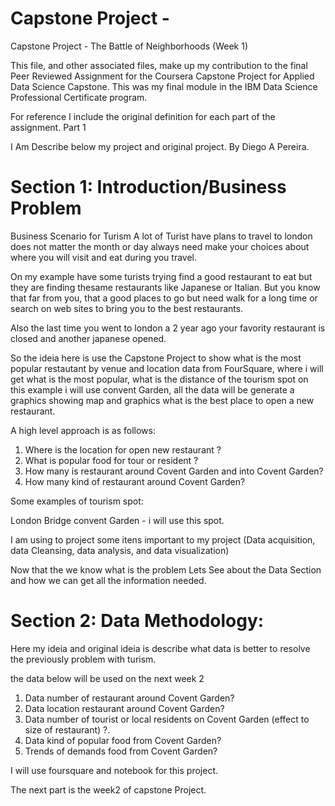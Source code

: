 # Capstone Project - 

Capstone Project - The Battle of Neighborhoods (Week 1)

This file, and other associated files, make up my contribution to the final Peer Reviewed Assignment for the Coursera Capstone Project for Applied Data Science Capstone. This was my final module in the IBM Data Science Professional Certificate program.

For reference I include the original definition for each part of the assignment.
Part 1

I Am Describe below my project and original project.
By Diego A Pereira.


# Section 1: Introduction/Business Problem


Business Scenario for Turism
A lot of Turist have plans to travel to london does not matter the month or day always need make your choices about where you will visit and eat during you travel.

On my example have some turists trying find a good restaurant to eat but they are finding thesame restaurants like Japanese or Italian.
But you know that far from you, that a good places to go but need walk for a long time or  search on web sites to bring you to the best restaurants.

Also the last time you went to london a 2 year ago your favority restaurant is closed and another japanese opened.
  
So the ideia here is use the Capstone Project to show what is the most popular restautant by venue and location data from FourSquare,  where i will get what is the most popular, what is the distance of the tourism spot on this example i will use convent Garden, all the data will be generate a graphics showing map and graphics what is the best place to open a new restaurant.
    
A high level approach is as follows:

1. Where is the location for open new restaurant ? 
2. What is popular food for tour or resident ?
3. How many is restaurant around Covent Garden and into Covent Garden?
4. How many kind of restaurant around Covent Garden?

Some examples of tourism spot:

   London Bridge
   convent Garden - i will use this spot.

I am using to project some itens important to my project (Data acquisition, data Cleansing, data analysis, and data visualization)

Now that the we know what is the problem Lets See about the Data Section and how we can get all the information needed.

# Section 2: Data Methodology:
Here my ideia and original ideia is describe what data is better to resolve the previously problem with turism.

the data below will be used on the next week 2 
1. Data number of restaurant around Covent Garden?
2. Data location restaurant around Covent Garden?
3. Data number of tourist or local residents on Covent Garden (effect to size of restaurant) ?. 
4. Data kind of popular food from Covent Garden?
5. Trends of demands food from Covent Garden? 

I will use foursquare and notebook for this project.

The next part is the week2 of capstone Project.
